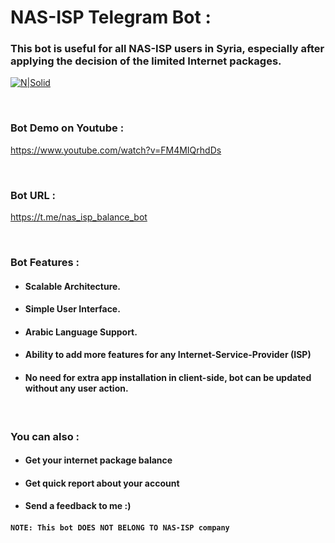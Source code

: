  # NAS-ISP Telegram Bot :

### This bot is useful for all NAS-ISP users in Syria, especially after applying the decision of the limited Internet packages.

[![N|Solid](https://www.nas.sy/webmail/skins/larry/images/roundcube_logo.png)](https://nodesource.com/products/nsolid)

<p>&nbsp</p>

### Bot Demo on Youtube :
https://www.youtube.com/watch?v=FM4MIQrhdDs

<p>&nbsp</p>

### Bot URL :
https://t.me/nas_isp_balance_bot

<p>&nbsp</p>

### Bot Features :

  - #### Scalable Architecture.
  - #### Simple User Interface.
  - #### Arabic Language Support.
  - #### Ability to add more features for any Internet-Service-Provider (ISP)
  - #### No need for extra app installation in client-side, bot can be updated without any user action.

<p>&nbsp</p>

### You can also :
  - #### Get your internet package balance
  - #### Get quick report about your account 
  - #### Send a feedback to me :)
  
#### `NOTE: This bot DOES NOT BELONG TO NAS-ISP company`
